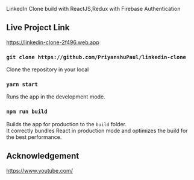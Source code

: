 LinkedIn Clone build with ReactJS,Redux with Firebase Authentication

## Live Project Link
https://linkedin-clone-2f496.web.app

### `git clone https://github.com/PriyanshuPaul/linkedin-clone`
Clone the repository in your local

### `yarn start`
Runs the app in the development mode.<br />

### `npm run build`

Builds the app for production to the `build` folder.<br />
It correctly bundles React in production mode and optimizes the build for the best performance.

## Acknowledgement
https://www.youtube.com/

